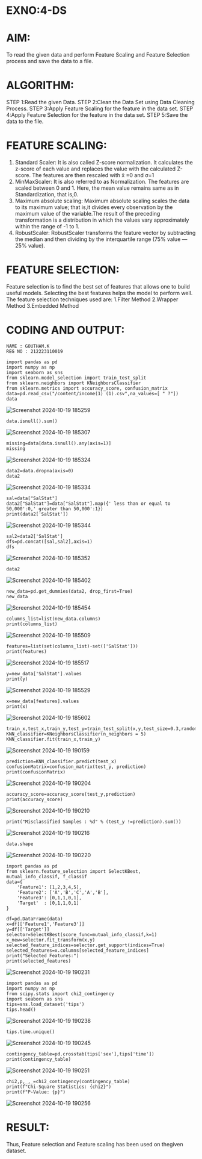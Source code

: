 # EXNO:4-DS
# AIM:
To read the given data and perform Feature Scaling and Feature Selection process and save the
data to a file.

# ALGORITHM:
STEP 1:Read the given Data.
STEP 2:Clean the Data Set using Data Cleaning Process.
STEP 3:Apply Feature Scaling for the feature in the data set.
STEP 4:Apply Feature Selection for the feature in the data set.
STEP 5:Save the data to the file.

# FEATURE SCALING:
1. Standard Scaler: It is also called Z-score normalization. It calculates the z-score of each value and replaces the value with the calculated Z-score. The features are then rescaled with x̄ =0 and σ=1
2. MinMaxScaler: It is also referred to as Normalization. The features are scaled between 0 and 1. Here, the mean value remains same as in Standardization, that is,0.
3. Maximum absolute scaling: Maximum absolute scaling scales the data to its maximum value; that is,it divides every observation by the maximum value of the variable.The result of the preceding transformation is a distribution in which the values vary approximately within the range of -1 to 1.
4. RobustScaler: RobustScaler transforms the feature vector by subtracting the median and then dividing by the interquartile range (75% value — 25% value).

# FEATURE SELECTION:
Feature selection is to find the best set of features that allows one to build useful models. Selecting the best features helps the model to perform well.
The feature selection techniques used are:
1.Filter Method
2.Wrapper Method
3.Embedded Method

# CODING AND OUTPUT:
      
```
NAME : GOUTHAM.K
REG NO : 212223110019
```
```
import pandas as pd
import numpy as np
import seaborn as sns
from sklearn.model_selection import train_test_split
from sklearn.neighbors import KNeighborsClassifier
from sklearn.metrics import accuracy_score, confusion_matrix
data=pd.read_csv("/content/income(1) (1).csv",na_values=[ " ?"])
data
```
![Screenshot 2024-10-19 185259](https://github.com/user-attachments/assets/5b33a5fb-6d60-4d71-a9c5-b63791a24998)

```
data.isnull().sum()
```
![Screenshot 2024-10-19 185307](https://github.com/user-attachments/assets/e358e1bd-dc8b-4673-ba09-5fceb21c9408)

```
missing=data[data.isnull().any(axis=1)]
missing
```
![Screenshot 2024-10-19 185324](https://github.com/user-attachments/assets/4ffadee5-6d66-4f18-a789-877fb2f82bf4)

```
data2=data.dropna(axis=0)
data2
```
![Screenshot 2024-10-19 185334](https://github.com/user-attachments/assets/434f6949-e8c2-40b7-8745-ffa3fc9460eb)

```
sal=data["SalStat"]
data2["SalStat"]=data["SalStat"].map({' less than or equal to 50,000':0,' greater than 50,000':1})
print(data2['SalStat'])
```
![Screenshot 2024-10-19 185344](https://github.com/user-attachments/assets/78cf12a4-80fa-460c-a88d-7021fcd3243b)

```
sal2=data2['SalStat']
dfs=pd.concat([sal,sal2],axis=1)
dfs
```
![Screenshot 2024-10-19 185352](https://github.com/user-attachments/assets/4b7d6445-1a9a-4174-b3a4-ac2ddaac92ce)

```
data2
```
![Screenshot 2024-10-19 185402](https://github.com/user-attachments/assets/8647dca9-1ceb-40cb-988f-50477911a5d4)

```
new_data=pd.get_dummies(data2, drop_first=True)
new_data
```
![Screenshot 2024-10-19 185454](https://github.com/user-attachments/assets/f4a0de3f-ee83-4c35-a8a1-7a16432509fd)

```
columns_list=list(new_data.columns)
print(columns_list)
```
![Screenshot 2024-10-19 185509](https://github.com/user-attachments/assets/aef4955b-ef56-41a3-862e-5f206d3e2fef)

```
features=list(set(columns_list)-set(['SalStat']))
print(features)
```
![Screenshot 2024-10-19 185517](https://github.com/user-attachments/assets/b2daea74-d7b3-40d7-a42d-b0b68c143888)

```
y=new_data['SalStat'].values
print(y)
```
![Screenshot 2024-10-19 185529](https://github.com/user-attachments/assets/6d7ce2a3-b181-4844-8543-f37176a71475)

```
x=new_data[features].values
print(x)
```
![Screenshot 2024-10-19 185602](https://github.com/user-attachments/assets/637bc667-0a1e-4570-8084-6ce8852b6cef)

```
train_x,test_x,train_y,test_y=train_test_split(x,y,test_size=0.3,random_state=0)
KNN_classifier=KNeighborsClassifier(n_neighbors = 5)
KNN_classifier.fit(train_x,train_y)
```
![Screenshot 2024-10-19 190159](https://github.com/user-attachments/assets/e6f750ed-7896-45b5-8386-ae6451298f46)

```
prediction=KNN_classifier.predict(test_x)
confusionMatrix=confusion_matrix(test_y, prediction)
print(confusionMatrix)
```
![Screenshot 2024-10-19 190204](https://github.com/user-attachments/assets/fb797c67-01c9-42d8-a5be-6a1ea2a74ea7)

```
accuracy_score=accuracy_score(test_y,prediction)
print(accuracy_score)
```
![Screenshot 2024-10-19 190210](https://github.com/user-attachments/assets/508cbdaa-f682-4755-b3b7-683b3223712f)

```
print("Misclassified Samples : %d" % (test_y !=prediction).sum())
```
![Screenshot 2024-10-19 190216](https://github.com/user-attachments/assets/abb3d85d-61d8-472e-89f3-d64966c9aa08)

```
data.shape
```
![Screenshot 2024-10-19 190220](https://github.com/user-attachments/assets/95d9b09c-2a72-42ae-8812-88dfa2f3c840)

```
import pandas as pd
from sklearn.feature_selection import SelectKBest, mutual_info_classif, f_classif
data={
    'Feature1': [1,2,3,4,5],
    'Feature2': ['A','B','C','A','B'],
    'Feature3': [0,1,1,0,1],
    'Target'  : [0,1,1,0,1]
}

df=pd.DataFrame(data)
x=df[['Feature1','Feature3']]
y=df[['Target']]
selector=SelectKBest(score_func=mutual_info_classif,k=1)
x_new=selector.fit_transform(x,y)
selected_feature_indices=selector.get_support(indices=True)
selected_features=x.columns[selected_feature_indices]
print("Selected Features:")
print(selected_features)
```
![Screenshot 2024-10-19 190231](https://github.com/user-attachments/assets/0ed6934c-7a16-4570-9749-a990be3c4889)

```
import pandas as pd
import numpy as np
from scipy.stats import chi2_contingency
import seaborn as sns
tips=sns.load_dataset('tips')
tips.head()
```
![Screenshot 2024-10-19 190238](https://github.com/user-attachments/assets/a5a075e8-6588-48a7-93f4-f1215f18d8a7)

```
tips.time.unique()
```
![Screenshot 2024-10-19 190245](https://github.com/user-attachments/assets/da5c3eb4-47b2-43a1-88ec-d632af732fbf)

```
contingency_table=pd.crosstab(tips['sex'],tips['time'])
print(contingency_table)
```
![Screenshot 2024-10-19 190251](https://github.com/user-attachments/assets/a70a1d33-8aba-4396-81ab-1cc0474a97cf)

```
chi2,p,_,_=chi2_contingency(contingency_table)
print(f"Chi-Square Statistics: {chi2}")
print(f"P-Value: {p}")
```
![Screenshot 2024-10-19 190256](https://github.com/user-attachments/assets/37a70b05-b258-49cf-8a47-4899bd53f0ca)



# RESULT:
Thus, Feature selection and Feature scaling has been used on thegiven dataset.
